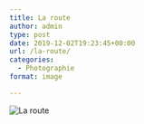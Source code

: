 ```yaml
---
title: La route
author: admin
type: post
date: 2019-12-02T19:23:45+00:00
url: /la-route/
categories:
  - Photographie
format: image

---
```

![La route](./img_0174.jpg)